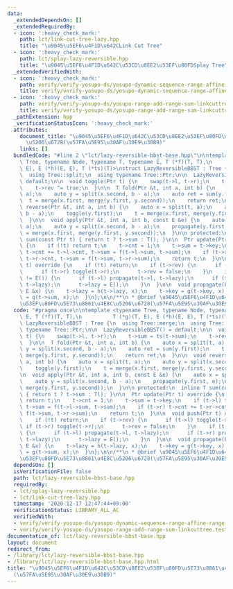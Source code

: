 ```yaml
---
data:
  _extendedDependsOn: []
  _extendedRequiredBy:
  - icon: ':heavy_check_mark:'
    path: lct/link-cut-tree-lazy.hpp
    title: "\u9045\u5EF6\u4F1D\u642CLink Cut Tree"
  - icon: ':heavy_check_mark:'
    path: lct/splay-lazy-reversible.hpp
    title: "\u9045\u5EF6\u4F1D\u642C\u53CD\u8EE2\u53EF\u80FDSplay Tree"
  _extendedVerifiedWith:
  - icon: ':heavy_check_mark:'
    path: verify/verify-yosupo-ds/yosupo-dynamic-sequence-range-affine-range-sum-splay.test.cpp
    title: verify/verify-yosupo-ds/yosupo-dynamic-sequence-range-affine-range-sum-splay.test.cpp
  - icon: ':heavy_check_mark:'
    path: verify/verify-yosupo-ds/yosupo-range-add-range-sum-linkcuttree.test.cpp
    title: verify/verify-yosupo-ds/yosupo-range-add-range-sum-linkcuttree.test.cpp
  _pathExtension: hpp
  _verificationStatusIcon: ':heavy_check_mark:'
  attributes:
    document_title: "\u9045\u5EF6\u4F1D\u642C\u53CD\u8EE2\u53EF\u80FD\u5E73\u8861\u4E8C\
      \u5206\u6728(\u57FA\u5E95\u30AF\u30E9\u30B9)"
    links: []
  bundledCode: "#line 2 \"lct/lazy-reversible-bbst-base.hpp\"\n\ntemplate <typename\
    \ Tree, typename Node, typename T, typename E, T (*f)(T, T),\n          T (*g)(T,\
    \ E), E (*h)(E, E), T (*ts)(T)>\nstruct LazyReversibleBBST : Tree {\n  using Tree::merge;\n\
    \  using Tree::split;\n  using typename Tree::Ptr;\n\n  LazyReversibleBBST() =\
    \ default;\n\n  void toggle(Ptr t) {\n    swap(t->l, t->r);\n    t->sum = ts(t->sum);\n\
    \    t->rev ^= true;\n  }\n\n  T fold(Ptr &t, int a, int b) {\n    auto x = split(t,\
    \ a);\n    auto y = split(x.second, b - a);\n    auto ret = sum(y.first);\n  \
    \  t = merge(x.first, merge(y.first, y.second));\n    return ret;\n  }\n\n  void\
    \ reverse(Ptr &t, int a, int b) {\n    auto x = split(t, a);\n    auto y = split(x.second,\
    \ b - a);\n    toggle(y.first);\n    t = merge(x.first, merge(y.first, y.second));\n\
    \  }\n\n  void apply(Ptr &t, int a, int b, const E &e) {\n    auto x = split(t,\
    \ a);\n    auto y = split(x.second, b - a);\n    propagate(y.first, e);\n    t\
    \ = merge(x.first, merge(y.first, y.second));\n  }\n\n protected:\n  inline T\
    \ sum(const Ptr t) { return t ? t->sum : T(); }\n\n  Ptr update(Ptr t) override\
    \ {\n    if (!t) return t;\n    t->cnt = 1;\n    t->sum = t->key;\n    if (t->l)\
    \ t->cnt += t->l->cnt, t->sum = f(t->l->sum, t->sum);\n    if (t->r) t->cnt +=\
    \ t->r->cnt, t->sum = f(t->sum, t->r->sum);\n    return t;\n  }\n\n  void push(Ptr\
    \ t) override {\n    if (!t) return;\n    if (t->rev) {\n      if (t->l) toggle(t->l);\n\
    \      if (t->r) toggle(t->r);\n      t->rev = false;\n    }\n    if (t->lazy\
    \ != E()) {\n      if (t->l) propagate(t->l, t->lazy);\n      if (t->r) propagate(t->r,\
    \ t->lazy);\n      t->lazy = E();\n    }\n  }\n\n  void propagate(Ptr t, const\
    \ E &x) {\n    t->lazy = h(t->lazy, x);\n    t->key = g(t->key, x);\n    t->sum\
    \ = g(t->sum, x);\n  }\n};\n\n/**\n * @brief \u9045\u5EF6\u4F1D\u642C\u53CD\u8EE2\
    \u53EF\u80FD\u5E73\u8861\u4E8C\u5206\u6728(\u57FA\u5E95\u30AF\u30E9\u30B9)\n */\n"
  code: "#pragma once\n\ntemplate <typename Tree, typename Node, typename T, typename\
    \ E, T (*f)(T, T),\n          T (*g)(T, E), E (*h)(E, E), T (*ts)(T)>\nstruct\
    \ LazyReversibleBBST : Tree {\n  using Tree::merge;\n  using Tree::split;\n  using\
    \ typename Tree::Ptr;\n\n  LazyReversibleBBST() = default;\n\n  void toggle(Ptr\
    \ t) {\n    swap(t->l, t->r);\n    t->sum = ts(t->sum);\n    t->rev ^= true;\n\
    \  }\n\n  T fold(Ptr &t, int a, int b) {\n    auto x = split(t, a);\n    auto\
    \ y = split(x.second, b - a);\n    auto ret = sum(y.first);\n    t = merge(x.first,\
    \ merge(y.first, y.second));\n    return ret;\n  }\n\n  void reverse(Ptr &t, int\
    \ a, int b) {\n    auto x = split(t, a);\n    auto y = split(x.second, b - a);\n\
    \    toggle(y.first);\n    t = merge(x.first, merge(y.first, y.second));\n  }\n\
    \n  void apply(Ptr &t, int a, int b, const E &e) {\n    auto x = split(t, a);\n\
    \    auto y = split(x.second, b - a);\n    propagate(y.first, e);\n    t = merge(x.first,\
    \ merge(y.first, y.second));\n  }\n\n protected:\n  inline T sum(const Ptr t)\
    \ { return t ? t->sum : T(); }\n\n  Ptr update(Ptr t) override {\n    if (!t)\
    \ return t;\n    t->cnt = 1;\n    t->sum = t->key;\n    if (t->l) t->cnt += t->l->cnt,\
    \ t->sum = f(t->l->sum, t->sum);\n    if (t->r) t->cnt += t->r->cnt, t->sum =\
    \ f(t->sum, t->r->sum);\n    return t;\n  }\n\n  void push(Ptr t) override {\n\
    \    if (!t) return;\n    if (t->rev) {\n      if (t->l) toggle(t->l);\n     \
    \ if (t->r) toggle(t->r);\n      t->rev = false;\n    }\n    if (t->lazy != E())\
    \ {\n      if (t->l) propagate(t->l, t->lazy);\n      if (t->r) propagate(t->r,\
    \ t->lazy);\n      t->lazy = E();\n    }\n  }\n\n  void propagate(Ptr t, const\
    \ E &x) {\n    t->lazy = h(t->lazy, x);\n    t->key = g(t->key, x);\n    t->sum\
    \ = g(t->sum, x);\n  }\n};\n\n/**\n * @brief \u9045\u5EF6\u4F1D\u642C\u53CD\u8EE2\
    \u53EF\u80FD\u5E73\u8861\u4E8C\u5206\u6728(\u57FA\u5E95\u30AF\u30E9\u30B9)\n */\n"
  dependsOn: []
  isVerificationFile: false
  path: lct/lazy-reversible-bbst-base.hpp
  requiredBy:
  - lct/splay-lazy-reversible.hpp
  - lct/link-cut-tree-lazy.hpp
  timestamp: '2020-12-17 12:47:44+09:00'
  verificationStatus: LIBRARY_ALL_AC
  verifiedWith:
  - verify/verify-yosupo-ds/yosupo-dynamic-sequence-range-affine-range-sum-splay.test.cpp
  - verify/verify-yosupo-ds/yosupo-range-add-range-sum-linkcuttree.test.cpp
documentation_of: lct/lazy-reversible-bbst-base.hpp
layout: document
redirect_from:
- /library/lct/lazy-reversible-bbst-base.hpp
- /library/lct/lazy-reversible-bbst-base.hpp.html
title: "\u9045\u5EF6\u4F1D\u642C\u53CD\u8EE2\u53EF\u80FD\u5E73\u8861\u4E8C\u5206\u6728\
  (\u57FA\u5E95\u30AF\u30E9\u30B9)"
---
```

